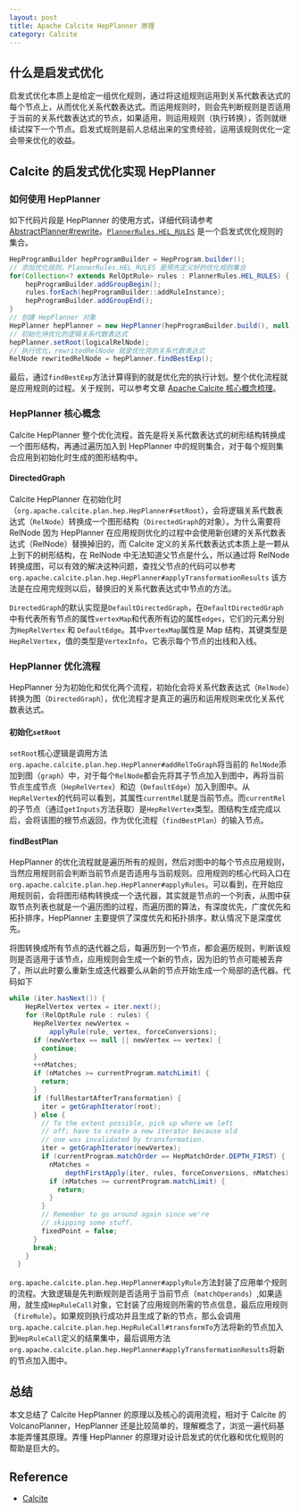 ```yaml
---
layout: post
title: Apache Calcite HepPlanner 原理
category: Calcite
---
```


## 什么是启发式优化

启发式优化本质上是给定一组优化规则，通过将这组规则运用到关系代数表达式的每个节点上，从而优化关系代数表达式。而运用规则时，则会先判断规则是否适用于当前的关系代数表达式的节点，如果适用，则运用规则（执行转换），否则就继续试探下一个节点。启发式规则是前人总结出来的宝贵经验，运用该规则优化一定会带来优化的收益。


## Calcite 的启发式优化实现 HepPlanner

### 如何使用 HepPlanner

如下代码片段是 HepPlanner 的使用方式，详细代码请参考 [AbstractPlanner#rewrite](https://github.com/guimingyue/shardingsphere/blob/master/shardingsphere-infra/shardingsphere-infra-optimize/src/main/java/org/apache/shardingsphere/infra/optimize/planner/AbstractPlanner.java)。[`PlannerRules.HEL_RULES`](https://github.com/guimingyue/shardingsphere/blob/master/shardingsphere-infra/shardingsphere-infra-optimize/src/main/java/org/apache/shardingsphere/infra/optimize/planner/PlannerRules.java) 是一个启发式优化规则的集合。

```java
HepProgramBuilder hepProgramBuilder = HepProgram.builder();
// 添加优化规则，PlannerRules.HEL_RULES 是预先定义好的优化规则集合
for(Collection<? extends RelOptRule> rules : PlannerRules.HEL_RULES) {
    hepProgramBuilder.addGroupBegin();
    rules.forEach(hepProgramBuilder::addRuleInstance);
    hepProgramBuilder.addGroupEnd();
}
// 创建 HepPlanner 对象
HepPlanner hepPlanner = new HepPlanner(hepProgramBuilder.build(), null, true, null, RelOptCostImpl.FACTORY);
// 初始化待优化的逻辑关系代数表达式
hepPlanner.setRoot(logicalRelNode);
// 执行优化，rewritedRelNode 就是优化完的关系代数表达式
RelNode rewritedRelNode = hepPlanner.findBestExp();

```

最后，通过`findBestExp`方法计算得到的就是优化完的执行计划。整个优化流程就是应用规则的过程。关于规则，可以参考文章 [Apache Calcite 核心概念梳理](http://guimy.me/other/2021/01/02/introduction-to-apache-calcite.html#reloptrule-和-reloptplanner)。

### HepPlanner 核心概念

Calcite HepPlanner 整个优化流程，首先是将关系代数表达式的树形结构转换成一个图形结构，再通过遍历加入到 HepPlanner 中的规则集合，对于每个规则集合应用到初始化时生成的图形结构中。

#### DirectedGraph

Calcite HepPlanner 在初始化时（`org.apache.calcite.plan.hep.HepPlanner#setRoot`），会将逻辑关系代数表达式（`RelNode`）转换成一个图形结构（`DirectedGraph`的对象）。为什么需要将 RelNode 因为 HepPlanner 在应用规则优化的过程中会使用新创建的关系代数表达式（RelNode）替换掉旧的，而 Calcite 定义的关系代数表达式本质上是一颗从上到下的树形结构，在 RelNode 中无法知道父节点是什么，所以通过将 RelNode 转换成图，可以有效的解决这种问题，查找父节点的代码可以参考 `org.apache.calcite.plan.hep.HepPlanner#applyTransformationResults` 该方法是在应用完规则以后，替换旧的关系代数表达式中节点的方法。

`DirectedGraph`的默认实现是`DefaultDirectedGraph`，在`DefaultDirectedGraph`中有代表所有节点的属性`vertexMap`和代表所有边的属性`edges`，它们的元素分别为`HepRelVertex` 和 `DefaultEdge`。其中`vertexMap`属性是 Map 结构，其键类型是`HepRelVertex`，值的类型是`VertexInfo`，它表示每个节点的出线和入线。


### HepPlanner 优化流程

HepPlanner 分为初始化和优化两个流程，初始化会将关系代数表达式（`RelNode`）转换为图（`DirectedGraph`），优化流程才是真正的遍历和运用规则来优化关系代数表达式。

#### 初始化`setRoot`

`setRoot`核心逻辑是调用方法`org.apache.calcite.plan.hep.HepPlanner#addRelToGraph`将当前的 `RelNode`添加到图（`graph`）中，对于每个`RelNode`都会先将其子节点加入到图中，再将当前节点生成节点（`HepRelVertex`）和边（`DefaultEdge`）加入到图中。从`HepRelVertex`的代码可以看到，其属性`currentRel`就是当前节点。而`currentRel`的子节点（通过`getInputs`方法获取）是`HepRelVertex`类型。图结构生成完成以后，会将该图的根节点返回，作为优化流程（`findBestPlan`）的输入节点。


#### findBestPlan

HepPlanner 的优化流程就是遍历所有的规则，然后对图中的每个节点应用规则，当然应用规则前会判断当前节点是否适用与当前规则。应用规则的核心代码入口在`org.apache.calcite.plan.hep.HepPlanner#applyRules`。可以看到，在开始应用规则前，会将图形结构转换成一个迭代器，其实就是节点的一个列表，从图中获取节点列表也就是一个遍历图的过程，而遍历图的算法，有深度优先，广度优先和拓扑排序，HepPlanner 主要提供了深度优先和拓扑排序，默认情况下是深度优先。

将图转换成所有节点的迭代器之后，每遍历到一个节点，都会遍历规则，判断该规则是否适用于该节点，应用规则会生成一个新的节点，因为旧的节点可能被丢弃了，所以此时要么重新生成迭代器要么从新的节点开始生成一个局部的迭代器。代码如下

```java
while (iter.hasNext()) {
    HepRelVertex vertex = iter.next();
    for (RelOptRule rule : rules) {
      HepRelVertex newVertex =
          applyRule(rule, vertex, forceConversions);
      if (newVertex == null || newVertex == vertex) {
        continue;
      }
      ++nMatches;
      if (nMatches >= currentProgram.matchLimit) {
        return;
      }
      if (fullRestartAfterTransformation) {
        iter = getGraphIterator(root);
      } else {
        // To the extent possible, pick up where we left
        // off; have to create a new iterator because old
        // one was invalidated by transformation.
        iter = getGraphIterator(newVertex);
        if (currentProgram.matchOrder == HepMatchOrder.DEPTH_FIRST) {
          nMatches =
              depthFirstApply(iter, rules, forceConversions, nMatches);
          if (nMatches >= currentProgram.matchLimit) {
            return;
          }
        }
        // Remember to go around again since we're
        // skipping some stuff.
        fixedPoint = false;
      }
      break;
    }
  }
```

`org.apache.calcite.plan.hep.HepPlanner#applyRule`方法封装了应用单个规则的流程。大致逻辑是先判断规则是否适用于当前节点（`matchOperands`）,如果适用，就生成`HepRuleCall`对象，它封装了应用规则所需的节点信息，最后应用规则（`fireRule`）。如果规则执行成功并且生成了新的节点，那么会调用`org.apache.calcite.plan.hep.HepRuleCall#transformTo`方法将新的节点加入到`HepRuleCall`定义的结果集中，最后调用方法`org.apache.calcite.plan.hep.HepPlanner#applyTransformationResults`将新的节点加入图中。


## 总结

本文总结了 Calcite HepPlanner 的原理以及核心的调用流程，相对于 Calcite 的 VolcanoPlanner，HepPlanner 还是比较简单的，理解概念了，浏览一遍代码基本能弄懂其原理。弄懂 HepPlanner 的原理对设计启发式的优化器和优化规则的帮助是巨大的。

## Reference 

* [Calcite](http://calcite.apache.org/)
